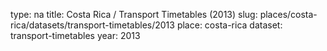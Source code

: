 type: na
title: Costa Rica / Transport Timetables (2013)
slug: places/costa-rica/datasets/transport-timetables/2013
place: costa-rica
dataset: transport-timetables
year: 2013
